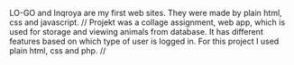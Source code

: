 LO-GO and Inqroya are my first web sites. They were made by plain html, css and javascript. // 
Projekt was a collage assignment, web app, which is used for storage and viewing animals from database. It has different features based on which type of user is logged in. For this project I used plain html, css and php. // 
